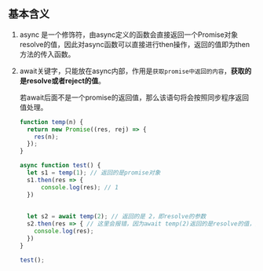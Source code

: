 ## 基本含义

1. async 是一个修饰符，由async定义的函数会直接返回一个Promise对象resolve的值，因此对async函数可以直接进行then操作，返回的值即为then方法的传入函数。

2. await关键字，只能放在async内部，作用是`获取promise中返回的内容`，**获取的是resolve或者reject的值**。

   若await后面不是一个promise的返回值，那么该语句将会按照同步程序返回值处理。

   ```js
   function temp(n) {
     return new Promise((res, rej) => {
       res(n);
     });
   }
   
   async function test() {
     let s1 = temp(1); // 返回的是promise对象
     s1.then(res => {
         console.log(res); // 1
     })
       
       
     let s2 = await temp(2); // 返回的是 2，即resolve的参数
     s2.then(res => { // 这里会报错，因为await temp(2)返回的是resolve的值，而不是promise对象。
       console.log(res);
     })
   }
   
   test();
   ```

   